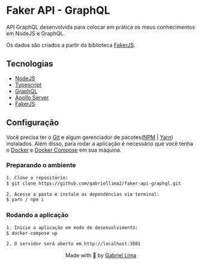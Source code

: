 # Faker API - GraphQL

API GraphQL desenvolvida para colocar em prática os meus conhecimentos em NodeJS e GraphQL.

Os dados são criados a partir da biblioteca [FakerJS](https://github.com/faker-js/faker).

## Tecnologias
- [NodeJS](https://nodejs.org/en)
- [Typescript](https://www.typescriptlang.org/)
- [GraphQL](https://graphql.org/)
- [Apollo Server](https://www.apollographql.com/docs/apollo-server/)
- [FakerJS](https://github.com/faker-js/faker)

## Configuração

Você precisa ter o [Git](https://git-scm.com/) e algum gerenciador de pacotes([NPM](https://docs.npmjs.com/downloading-and-installing-node-js-and-npm/) | [Yarn](https://classic.yarnpkg.com/lang/en/docs/install)) instalados. Além disso, para rodar a aplicação é necessário que você tenha o [Docker](https://www.docker.com/) e [Docker Compose](https://docs.docker.com/compose/) em sua máquina.

### Preparando o ambiente

```bash
1. Clone o repositório:
$ git clone https://github.com/gabriellima2/faker-api-graphql.git

2. Acesse a pasta e instale as dependências via terminal:
$ yarn / npm i
```

### Rodando a aplicação

```bash
1. Inicie a aplicação em modo de desenvolvimento:
$ docker-compose up

2. O servidor será aberto em http://localhost:3001
```

<p align="center">Made with 💙 by <a href="https://www.linkedin.com/in/gabriel-lima-860612236">Gabriel Lima</a></p>
